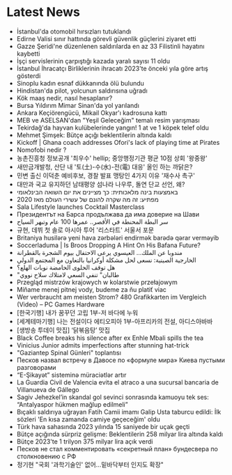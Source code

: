 # Latest News
-  İstanbul'da otomobil hırsızları tutuklandı
-  Edirne Valisi sınır hattında görevli güvenlik güçlerini ziyaret etti
-  Gazze Şeridi'ne düzenlenen saldırılarda en az 33 Filistinli hayatını kaybetti
-  İşçi servislerinin çarpıştığı kazada yaralı sayısı 11 oldu
-  İstanbul İhracatçı Birliklerinin ihracatı 2023'te önceki yıla göre artış gösterdi
-  Sinoplu kadın esnaf dükkanında ölü bulundu
-  Hindistan'da pilot, yolcunun saldırısına uğradı
-  Kök maaş nedir, nasıl hesaplanır?
-  Bursa Yıldırım Mimar Sinan'da yol yarılandı
-  Ankara Keçiörengücü, Mikail Okyar'ı kadrosuna kattı
-  MEB ve ASELSAN'dan "Yeşil Geleceğim" temalı resim yarışması
-  Tekirdağ'da hayvan kulübelerinde yangın! 1 at ve 1 köpek telef oldu
-  Mehmet Şimşek: Bütçe açığı beklentilerin altında kaldı
-  Kickoff | Ghana coach addresses Ofori's lack of playing time at Pirates
-  Nomofobi nedir ?
-  농촌진흥청 정보공개 '최우수' hellip; 중앙행정기관 평균 10점 상회 '왕중왕'
-  새만금개발청, 산단 내 '토(土)-수(水)-전(電) 대응' 올인 하는 까닭은?
-  민변 출신 이덕춘 예비후보, 경찰 발표 맹탕인 4가지 이유 '재수사 촉구'
-  대만과 국교 유지하던 남태평양 섬나라 나우루, 돌연 단교 선언, 왜?
-  באמצעות בינה מלאכותית: כך מציינים את יום השואה הבינלאומי
-  מפתיע: זה מה שקרה להונם של עשירי העולם מאז 2020
-  Sala Lifestyle launches Cocktail Masterclass
-  Президентът на Барса продължава да има доверие на Шави
-  سر البطة المحنطة في الأقصر.. عمرها 100 عام وتبهر السياح
-  규현, 데뷔 첫 솔로 아시아 투어 '리스타트' 서울서 포문
-  Britaniya husilərə yeni hava zərbələri endirmək barədə qərar verməyib
-  Soccerladuma | Is Broos Dropping A Hint On His Bafana Future?
-  مندوبا عن الملك... العيسوي يرعى الاحتفال بيوم الشجرة بالقطرانة
-  الخارجية الصينية: نسعى لحل مشكلة أوكرانيا بالتعاون مع المجتمع الدولي
-  هل توقف الحلوى الحامضة نوبات الهلع؟
-  "طالبان" تنفي السعي لامتلاك سلاح نووي
-  Przegląd mistrzów krajowych w kolarstwie przełajowym
-  Míňame menej pitnej vody, budeme za ňu platiť viac
-  Wer verbraucht am meisten Strom? 480 Grafikkarten im Vergleich (Video) – PC Games Hardware
-  [한국기행] 내가 꿈꾸던 고립 1부-저 바다에 누워
-  [세계테마기행] 나는 전설이다 에티오피아 1부-아프리카의 전설, 아디스아바바
-  [생방송 투데이 맛집] ‘닭볶음탕’ 맛집
-  Black Coffee breaks his silence after ex Enhle Mbali spills the tea
-  Vinicius Junior admits imperfections after stunning hat-trick
-  "Gaziantep Spinal Günleri" toplantısı
-  Песков назвал встречу в Давосе по «формуле мира» Киева пустыми разговорами
-  “E-Şikayət” sisteminə müraciətlər artır
-  La Guardia Civil de Valencia evita el atraco a una sucursal bancaria de Villanueva de Gállego
-  Sagiv Jehezkel’in skandal gol sevinci sonrasında kamuoyu tek ses: “Antalyaspor hükmen mağlup edilmeli”
-  Bıçaklı saldırıya uğrayan Fatih Camii imamı Galip Usta taburcu edildi: İlk sözleri 'En kısa zamanda camiye geçeceğim' oldu
-  Türk hava sahasında 2023 yılında 15 saniyede bir uçak geçti
-  Bütçe açığında sürpriz gelişme: Beklentilerin 258 milyar lira altında kaldı
-  Bütçe 2023'te 1 trilyon 375 milyar lira açık verdi
-  Песков не стал комментировать «секретный план» бундесвера по столкновению с РФ
-  정기현 "국회 '과학기술인' 없어...밑바닥부터 인지도 확장"
